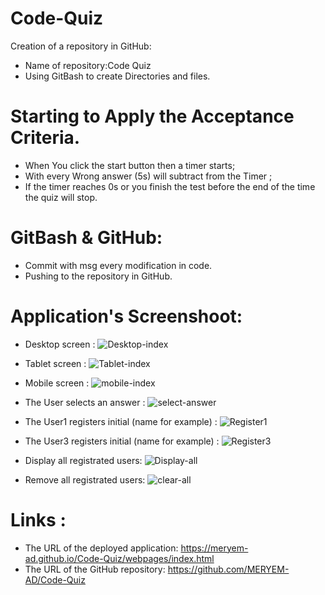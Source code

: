 # Code-Quiz


Creation of a repository in GitHub:

  * Name of repository:Code Quiz
  * Using GitBash to create Directories and files.

# Starting to Apply the Acceptance Criteria.

* When You click the start button then a timer starts;
* With every Wrong answer (5s) will subtract from the Timer ;
* If the timer reaches 0s or you finish the test before the end of the time the quiz will stop.

# GitBash & GitHub:

* Commit with msg every modification in code.
* Pushing to the repository in GitHub. 




# Application's Screenshoot:

* Desktop screen :
![Desktop-index](/ScreenShoots/Desktop-index.png)

* Tablet screen :
![Tablet-index](/ScreenShoots/Tablet-index.png)

* Mobile screen :
![mobile-index](/ScreenShoots/mobile-index.png)

* The User selects an answer :
![select-answer](/ScreenShoots/select-answer.png)

* The User1 registers initial (name for example) :
![Register1](/ScreenShoots/Register1.png)

* The User3 registers initial (name for example) :
![Register3](/ScreenShoots/Register3.png)

* Display all registrated users:
![Display-all](/ScreenShoots/Display-all.png)

* Remove all registrated users:
![clear-all](/ScreenShoots/clear-all.png)





# Links :

* The URL of the deployed application: https://meryem-ad.github.io/Code-Quiz/webpages/index.html
* The URL of the GitHub repository: https://github.com/MERYEM-AD/Code-Quiz